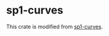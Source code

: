 # sp1-curves

This crate is modified from [sp1-curves](https://github.com/succinctlabs/sp1/tree/dev/crates/curves).
